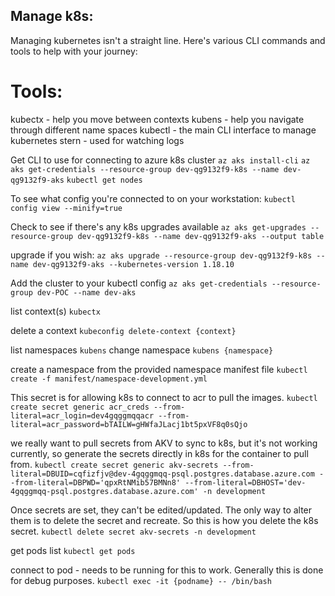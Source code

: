 ## Manage k8s:

Managing kubernetes isn't a straight line. Here's various CLI commands and tools to help with your journey:

# Tools:
kubectx - help you move between contexts
kubens - help you navigate through different name spaces
kubectl - the main CLI interface to manage kubernetes
stern - used for watching logs

Get CLI to use for connecting to azure k8s cluster
`az aks install-cli`
`az aks get-credentials --resource-group dev-qg9132f9-k8s --name dev-qg9132f9-aks`
`kubectl get nodes`

To see what config you're connected to on your workstation:
`kubectl config view --minify=true`

Check to see if there's any k8s upgrades available
`az aks get-upgrades --resource-group dev-qg9132f9-k8s --name dev-qg9132f9-aks --output table `

upgrade if you wish:
`az aks upgrade --resource-group dev-qg9132f9-k8s --name dev-qg9132f9-aks --kubernetes-version 1.18.10`

Add the cluster to your kubectl config
`az aks get-credentials --resource-group dev-POC --name dev-aks`

list context(s)
`kubectx`

delete a context
`kubeconfig delete-context {context}`

list namespaces
`kubens`
change namespace
`kubens {namespace}`

create a namespace from the provided namespace manifest file
`kubectl create -f manifest/namespace-development.yml`

This secret is for allowing k8s to connect to acr to pull the images.
`kubectl create secret generic acr_creds --from-literal=acr_login=dev4gqggmqqacr --from-literal=acr_password=bTAILW=gHWfaJLacj1bt5pxVF8q0sQjo`

we really want to pull secrets from AKV to sync to k8s, but it's not working currently, so generate the secrets directly in k8s for the container to pull from.
`kubectl create secret generic akv-secrets --from-literal=DBUID=cqfizfjv@dev-4gqggmqq-psql.postgres.database.azure.com --from-literal=DBPWD='qpxRtNMib57BMNn8' --from-literal=DBHOST='dev-4gqggmqq-psql.postgres.database.azure.com' -n development`

Once secrets are set, they can't be edited/updated. The only way to alter them is to delete the secret and recreate. So this is how you delete the k8s secret.
`kubectl delete secret akv-secrets -n development`

get pods list
`kubectl get pods` 

connect to pod - needs to be running for this to work.  Generally this is done for debug purposes.
`kubectl exec -it {podname} -- /bin/bash`